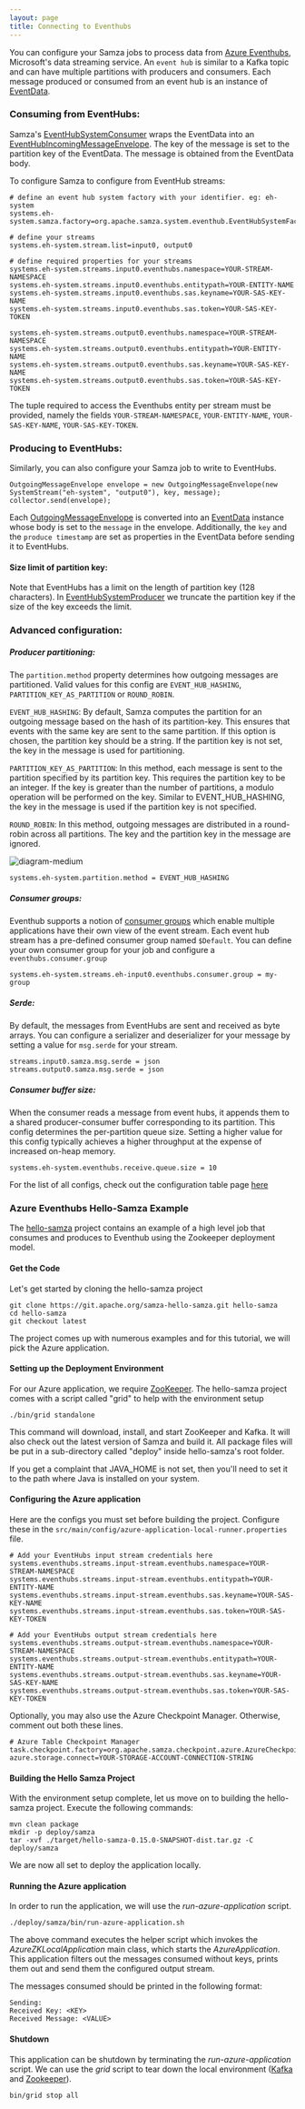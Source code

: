 ```yaml
---
layout: page
title: Connecting to Eventhubs
---
```

<!--
   Licensed to the Apache Software Foundation (ASF) under one or more
   contributor license agreements.  See the NOTICE file distributed with
   this work for additional information regarding copyright ownership.
   The ASF licenses this file to You under the Apache License, Version 2.0
   (the "License"); you may not use this file except in compliance with
   the License.  You may obtain a copy of the License at

       http://www.apache.org/licenses/LICENSE-2.0

   Unless required by applicable law or agreed to in writing, software
   distributed under the License is distributed on an "AS IS" BASIS,
   WITHOUT WARRANTIES OR CONDITIONS OF ANY KIND, either express or implied.
   See the License for the specific language governing permissions and
   limitations under the License.
-->

You can configure your Samza jobs to process data from [Azure Eventhubs](https://docs.microsoft.com/en-us/azure/event-hubs/event-hubs-features), Microsoft's data streaming service. An `event hub` is similar to a Kafka topic and can have multiple partitions with producers and consumers. Each message produced or consumed from an event hub is an instance of [EventData](https://docs.microsoft.com/en-us/java/api/com.microsoft.azure.eventhubs._event_data). 

### Consuming from EventHubs:

Samza's [EventHubSystemConsumer](https://github.com/apache/samza/blob/master/samza-azure/src/main/java/org/apache/samza/system/eventhub/consumer/EventHubSystemConsumer.java) wraps the EventData into an [EventHubIncomingMessageEnvelope](https://github.com/apache/samza/blob/master/samza-azure/src/main/java/org/apache/samza/system/eventhub/consumer/EventHubIncomingMessageEnvelope.java). The key of the message is set to the partition key of the EventData. The message is obtained from the EventData body. 

To configure Samza to configure from EventHub streams: 

```
# define an event hub system factory with your identifier. eg: eh-system
systems.eh-system.samza.factory=org.apache.samza.system.eventhub.EventHubSystemFactory

# define your streams
systems.eh-system.stream.list=input0, output0

# define required properties for your streams
systems.eh-system.streams.input0.eventhubs.namespace=YOUR-STREAM-NAMESPACE
systems.eh-system.streams.input0.eventhubs.entitypath=YOUR-ENTITY-NAME
systems.eh-system.streams.input0.eventhubs.sas.keyname=YOUR-SAS-KEY-NAME
systems.eh-system.streams.input0.eventhubs.sas.token=YOUR-SAS-KEY-TOKEN

systems.eh-system.streams.output0.eventhubs.namespace=YOUR-STREAM-NAMESPACE
systems.eh-system.streams.output0.eventhubs.entitypath=YOUR-ENTITY-NAME
systems.eh-system.streams.output0.eventhubs.sas.keyname=YOUR-SAS-KEY-NAME
systems.eh-system.streams.output0.eventhubs.sas.token=YOUR-SAS-KEY-TOKEN
```

The tuple required to access the Eventhubs entity per stream must be provided, namely the fields `YOUR-STREAM-NAMESPACE`, `YOUR-ENTITY-NAME`, `YOUR-SAS-KEY-NAME`, `YOUR-SAS-KEY-TOKEN`.

### Producing to EventHubs:

Similarly, you can also configure your Samza job to write to EventHubs.  
```
OutgoingMessageEnvelope envelope = new OutgoingMessageEnvelope(new SystemStream("eh-system", "output0"), key, message);
collector.send(envelope);
```

Each [OutgoingMessageEnvelope](https://samza.apache.org/learn/documentation/latest/api/javadocs/org/apache/samza/system/OutgoingMessageEnvelope.html) is converted into an [EventData](https://docs.microsoft.com/en-us/java/api/com.microsoft.azure.eventhubs._event_data) instance whose body is set to the `message` in the envelope. Additionally, the `key` and the `produce timestamp` are set as properties in the EventData before sending it to EventHubs.

#### Size limit of partition key:

Note that EventHubs has a limit on the length of partition key (128 characters). In [EventHubSystemProducer](https://github.com/apache/samza/blob/master/samza-azure/src/main/java/org/apache/samza/system/eventhub/producer/EventHubSystemProducer.java) we truncate the partition key if the size of the key exceeds the limit.

### Advanced configuration:

##### Producer partitioning: 

The `partition.method` property determines how outgoing messages are partitioned. Valid values for this config are `EVENT_HUB_HASHING`, `PARTITION_KEY_AS_PARTITION` or `ROUND_ROBIN`. 

`EVENT_HUB_HASHING`: By default, Samza computes the partition for an outgoing message based on the hash of its partition-key. This ensures that events with the same key are sent to the same partition. If this option is chosen, the partition key should be a string. If the partition key is not set, the key in the message is used for partitioning.

`PARTITION_KEY_AS_PARTITION`: In this method, each message is sent to the partition specified by its partition key. This requires the partition key to be an integer. If the key is greater than the number of partitions, a modulo operation will be performed on the key. Similar to EVENT_HUB_HASHING, the key in the message is used if the partition key is not specified.

`ROUND_ROBIN`: In this method, outgoing messages are distributed in a round-robin across all partitions. The key and the partition key in the message are ignored.

![diagram-medium](/img/{{site.version}}/learn/documentation/azure/eventhub_send_methods.png)

```
systems.eh-system.partition.method = EVENT_HUB_HASHING
```

##### Consumer groups: 

Eventhub supports a notion of [consumer groups](https://docs.microsoft.com/en-us/azure/event-hubs/event-hubs-features#consumer-groups) which enable multiple applications have their own view of the event stream. Each event hub stream has a pre-defined consumer group named `$Default`. You can define your own consumer group for your job and configure a `eventhubs.consumer.group`  

```
systems.eh-system.streams.eh-input0.eventhubs.consumer.group = my-group
```

##### Serde: 

By default, the messages from EventHubs are sent and received as byte arrays. You can configure a serializer and deserializer for your message by setting a value for `msg.serde` for your stream. 

```
streams.input0.samza.msg.serde = json
streams.output0.samza.msg.serde = json
```

##### Consumer buffer size: 

When the consumer reads a message from event hubs, it appends them to a shared producer-consumer buffer corresponding to its partition. This config determines the per-partition queue size. Setting a higher value for this config typically achieves a higher throughput at the expense of increased on-heap memory.

```
systems.eh-system.eventhubs.receive.queue.size = 10
```

For the list of all configs, check out the configuration table page [here](../jobs/configuration-table.html)

### Azure Eventhubs Hello-Samza Example

The [hello-samza](https://github.com/apache/samza-hello-samza) project contains an example of a high level job that consumes and produces to Eventhub using the Zookeeper deployment model.

#### Get the Code

Let's get started by cloning the hello-samza project

```
git clone https://git.apache.org/samza-hello-samza.git hello-samza
cd hello-samza
git checkout latest
```

The project comes up with numerous examples and for this tutorial, we will pick the Azure application.

#### Setting up the Deployment Environment

For our Azure application, we require [ZooKeeper](http://zookeeper.apache.org/). The hello-samza project comes with a script called "grid" to help with the environment setup

```
./bin/grid standalone
```

This command will download, install, and start ZooKeeper and Kafka. It will also check out the latest version of Samza and build it. All package files will be put in a sub-directory called "deploy" inside hello-samza's root folder.

If you get a complaint that JAVA_HOME is not set, then you'll need to set it to the path where Java is installed on your system.


#### Configuring the Azure application

Here are the configs you must set before building the project. Configure these in the `src/main/config/azure-application-local-runner.properties` file.

```
# Add your EventHubs input stream credentials here
systems.eventhubs.streams.input-stream.eventhubs.namespace=YOUR-STREAM-NAMESPACE
systems.eventhubs.streams.input-stream.eventhubs.entitypath=YOUR-ENTITY-NAME
systems.eventhubs.streams.input-stream.eventhubs.sas.keyname=YOUR-SAS-KEY-NAME
systems.eventhubs.streams.input-stream.eventhubs.sas.token=YOUR-SAS-KEY-TOKEN

# Add your EventHubs output stream credentials here
systems.eventhubs.streams.output-stream.eventhubs.namespace=YOUR-STREAM-NAMESPACE
systems.eventhubs.streams.output-stream.eventhubs.entitypath=YOUR-ENTITY-NAME
systems.eventhubs.streams.output-stream.eventhubs.sas.keyname=YOUR-SAS-KEY-NAME
systems.eventhubs.streams.output-stream.eventhubs.sas.token=YOUR-SAS-KEY-TOKEN
```

Optionally, you may also use the Azure Checkpoint Manager. Otherwise, comment out both these lines.

```
# Azure Table Checkpoint Manager
task.checkpoint.factory=org.apache.samza.checkpoint.azure.AzureCheckpointManagerFactory
azure.storage.connect=YOUR-STORAGE-ACCOUNT-CONNECTION-STRING
```

#### Building the Hello Samza Project

With the environment setup complete, let us move on to building the hello-samza project. Execute the following commands:

```
mvn clean package
mkdir -p deploy/samza
tar -xvf ./target/hello-samza-0.15.0-SNAPSHOT-dist.tar.gz -C deploy/samza
```

We are now all set to deploy the application locally.

#### Running the Azure application

In order to run the application, we will use the *run-azure-application* script.

```
./deploy/samza/bin/run-azure-application.sh
```

The above command executes the helper script which invokes the *AzureZKLocalApplication* main class, which starts the *AzureApplication*. This application filters out the messages consumed without keys, prints them out and send them the configured output stream.

The messages consumed should be printed in the following format:
```
Sending: 
Received Key: <KEY>
Received Message: <VALUE>
```

#### Shutdown

This application can be shutdown by terminating the *run-azure-application* script.
We can use the *grid* script to tear down the local environment ([Kafka](http://kafka.apache.org/) and [Zookeeper](http://zookeeper.apache.org/)).

```
bin/grid stop all
```